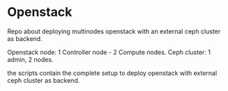 # Openstack
Repo about deploying multinodes openstack with an external ceph cluster as backend.

Openstack node: 1 Controller node - 2 Compute nodes.
Ceph cluster: 1 admin, 2 nodes.

the scripts contain the complete setup to deploy openstack with external ceph cluster as backend.
